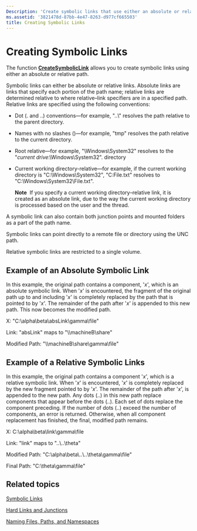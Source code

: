 ```yaml
---
Description: 'Create symbolic links that use either an absolute or relative path by using the CreateSymbolicLink function.'
ms.assetid: '3821478d-87bb-4e47-8263-d977cf665503'
title: Creating Symbolic Links
---
```


# Creating Symbolic Links

The function [**CreateSymbolicLink**](createsymboliclink.md) allows you to create symbolic links using either an absolute or relative path.

Symbolic links can either be absolute or relative links. Absolute links are links that specify each portion of the path name; relative links are determined relative to where relative–link specifiers are in a specified path. Relative links are specified using the following conventions:

-   Dot (. and ..) conventions—for example, "..\\" resolves the path relative to the parent directory.
-   Names with no slashes (\)—for example, "tmp" resolves the path relative to the current directory.
-   Root relative—for example, "\\Windows\\System32" resolves to the "*current drive*:\\Windows\\System32". directory
-   Current working directory-relative—for example, if the current working directory is "C:\\Windows\\System32", "C:File.txt" resolves to "C:\\Windows\\System32\\File.txt".

    **Note**  If you specify a current working directory–relative link, it is created as an absolute link, due to the way the current working directory is processed based on the user and the thread.

A symbolic link can also contain both junction points and mounted folders as a part of the path name.

Symbolic links can point directly to a remote file or directory using the UNC path.

Relative symbolic links are restricted to a single volume.

## Example of an Absolute Symbolic Link

In this example, the original path contains a component, '*x*', which is an absolute symbolic link. When '*x*' is encountered, the fragment of the original path up to and including '*x*' is completely replaced by the path that is pointed to by '*x*'. The remainder of the path after '*x*' is appended to this new path. This now becomes the modified path.

X: "C:\\alpha\\beta\\absLink\\gamma\\file"

Link: "absLink" maps to "\\\\machineB\\share"

Modified Path: "\\\\machineB\\share\\gamma\\file"

## Example of a Relative Symbolic Links

In this example, the original path contains a component '*x*', which is a relative symbolic link. When '*x*' is encountered, '*x*' is completely replaced by the new fragment pointed to by '*x*'. The remainder of the path after '*x*', is appended to the new path. Any dots (..) in this new path replace components that appear before the dots (..). Each set of dots replace the component preceding. If the number of dots (..) exceed the number of components, an error is returned. Otherwise, when all component replacement has finished, the final, modified path remains.

X: C:\\alpha\\beta\\link\\gamma\\file

Link: "link" maps to "..\\..\\theta"

Modified Path: "C:\\alpha\\beta\\..\\..\\theta\\gamma\\file"

Final Path: "C:\\theta\\gamma\\file"

## Related topics

<dl> <dt>

[Symbolic Links](symbolic-links.md)
</dt> <dt>

[Hard Links and Junctions](hard-links-and-junctions.md)
</dt> <dt>

[Naming Files, Paths, and Namespaces](naming-a-file.md)
</dt> </dl>

 

 



